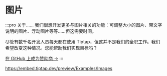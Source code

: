 # 图片

:::pro 关于……
我们很想开发更多与图片相关的功能：可调整大小的图片、带文字说明的图片、浮动图片等等……但这需要时间。

尽管有数千名开发人员每天都在使用 Tiptap，但这并不是我们的全职工作。我们希望改变这种情况。您能帮助我们实现目标吗？

[在 GitHub 上成为赞助商 →](https://github.com/sponsors/ueberdosis)
:::

https://embed.tiptap.dev/preview/Examples/Images